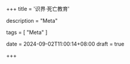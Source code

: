+++
title = '识界·死亡教育'

description = "Meta"

tags = [ "Meta" ]

date = 2024-09-02T11:00:14+08:00
draft = true

+++
